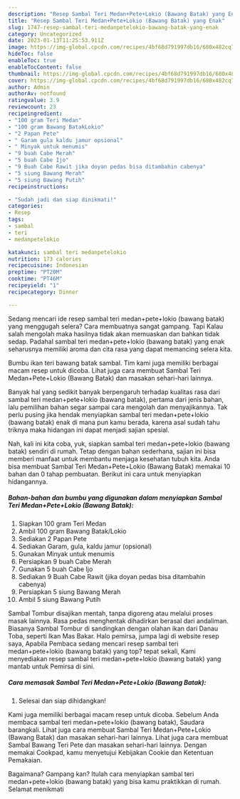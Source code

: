 ```yaml
---
description: "Resep Sambal Teri Medan+Pete+Lokio (Bawang Batak) yang Enak"
title: "Resep Sambal Teri Medan+Pete+Lokio (Bawang Batak) yang Enak"
slug: 1747-resep-sambal-teri-medanpetelokio-bawang-batak-yang-enak
category: Uncategorized
date: 2023-01-13T11:25:53.911Z
image: https://img-global.cpcdn.com/recipes/4bf68d791997db16/680x482cq70/sambal-teri-medanpetelokio-bawang-batak-foto-resep-utama.jpg
hideToc: false
enableToc: true
enableTocContent: false
thumbnail: https://img-global.cpcdn.com/recipes/4bf68d791997db16/680x482cq70/sambal-teri-medanpetelokio-bawang-batak-foto-resep-utama.jpg
cover: https://img-global.cpcdn.com/recipes/4bf68d791997db16/680x482cq70/sambal-teri-medanpetelokio-bawang-batak-foto-resep-utama.jpg
author: Admin
authorAv: notfound
ratingvalue: 3.9
reviewcount: 23
recipeingredient:
- "100 gram Teri Medan"
- "100 gram Bawang BatakLokio"
- "2 Papan Pete"
- " Garam gula kaldu jamur opsional"
- " Minyak untuk menumis"
- "9 buah Cabe Merah"
- "5 buah Cabe Ijo"
- "9 Buah Cabe Rawit jika doyan pedas bisa ditambahin cabenya"
- "5 siung Bawang Merah"
- "5 siung Bawang Putih"
recipeinstructions:

- "Sudah jadi dan siap dinikmati!"
categories:
- Resep
tags:
- sambal
- teri
- medanpetelokio

katakunci: sambal teri medanpetelokio 
nutrition: 173 calories
recipecuisine: Indonesian
preptime: "PT20M"
cooktime: "PT46M"
recipeyield: "1"
recipecategory: Dinner

---
```



Sedang mencari ide resep sambal teri medan+pete+lokio (bawang batak) yang menggugah selera? Cara membuatnya sangat gampang. Tapi Kalau salah mengolah maka hasilnya tidak akan memuaskan dan bahkan tidak sedap. Padahal sambal teri medan+pete+lokio (bawang batak) yang enak seharusnya memiliki aroma dan cita rasa yang dapat memancing selera kita.


Bumbu ikan teri bawang batak sambal. Tim kami juga memiliki berbagai macam resep untuk dicoba. Lihat juga cara membuat Sambal Teri Medan+Pete+Lokio (Bawang Batak) dan masakan sehari-hari lainnya.

Banyak hal yang sedikit banyak berpengaruh terhadap kualitas rasa dari sambal teri medan+pete+lokio (bawang batak), pertama dari jenis bahan, lalu pemilihan bahan segar sampai cara mengolah dan menyajikannya. Tak perlu pusing jika hendak menyiapkan sambal teri medan+pete+lokio (bawang batak) enak di mana pun kamu berada, karena asal sudah tahu triknya maka hidangan ini dapat menjadi sajian spesial.


Nah, kali ini kita coba, yuk, siapkan sambal teri medan+pete+lokio (bawang batak) sendiri di rumah. Tetap dengan bahan sederhana, sajian ini bisa memberi manfaat untuk membantu menjaga kesehatan tubuh kita. Anda bisa membuat Sambal Teri Medan+Pete+Lokio (Bawang Batak) memakai 10 bahan dan 0 tahap pembuatan. Berikut ini cara untuk menyiapkan hidangannya.

<!--inarticleads1-->

##### Bahan-bahan dan bumbu yang digunakan dalam menyiapkan Sambal Teri Medan+Pete+Lokio (Bawang Batak):

1. Siapkan 100 gram Teri Medan
1. Ambil 100 gram Bawang Batak/Lokio
1. Sediakan 2 Papan Pete
1. Sediakan  Garam, gula, kaldu jamur (opsional)
1. Gunakan  Minyak untuk menumis
1. Persiapkan 9 buah Cabe Merah
1. Gunakan 5 buah Cabe Ijo
1. Sediakan 9 Buah Cabe Rawit (jika doyan pedas bisa ditambahin cabenya)
1. Persiapkan 5 siung Bawang Merah
1. Ambil 5 siung Bawang Putih


Sambal Tombur disajikan mentah, tanpa digoreng atau melalui proses masak lainnya. Rasa pedas menghentak dihadirkan berasal dari andaliman. Biasanya Sambal Tombur di sandingkan dengan olahan ikan dari Danau Toba, seperti Ikan Mas Bakar. Halo pemirsa, jumpa lagi di website resep saya, Apabila Pembaca sedang mencari resep sambal teri medan+pete+lokio (bawang batak) yang top? tepat sekali, Kami menyediakan resep sambal teri medan+pete+lokio (bawang batak) yang mantab untuk Pemirsa di sini. 

<!--inarticleads2-->

##### Cara memasak Sambal Teri Medan+Pete+Lokio (Bawang Batak):


1. Selesai dan siap dihidangkan!

Kami juga memiliki berbagai macam resep untuk dicoba. Sebelum Anda membaca sambal teri medan+pete+lokio (bawang batak), Saudara barangkali. Lihat juga cara membuat Sambal Teri Medan+Pete+Lokio (Bawang Batak) dan masakan sehari-hari lainnya. Lihat juga cara membuat Sambal Bawang Teri Pete dan masakan sehari-hari lainnya. Dengan memakai Cookpad, kamu menyetujui Kebijakan Cookie dan Ketentuan Pemakaian. 

Bagaimana? Gampang kan? Itulah cara menyiapkan sambal teri medan+pete+lokio (bawang batak) yang bisa kamu praktikkan di rumah. Selamat menikmati
